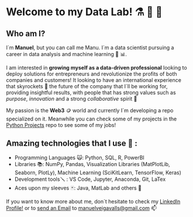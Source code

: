 # Welcome to my Data Lab! ⚗️ 🧪 💾

## Who am I?

I´m **Manuel**, but you can call me Manu. I´m a data scientist pursuing a career in data analysis and machine learning 🧠 📊. 

I am interested in **growing myself as a data-driven professional** looking to deploy solutions for entrepreneurs and revolutionize the profits of both companies and customers! It looking to have an international experience that skyrockets 🚀 the future of the company that I´ll be working for, providing insightful results, with people that has strong values such as *purpose*, *innovation* and a strong *collaborative* spirit 🤝

My passion is the **Web3** 🪙 world and currently I´m developing a repo specialized on it. Meanwhile you can check some of my projects in the [Python Projects](https://github.com/Seniorveiga/Python_Projects) repo to see some of my jobs! 

## Amazing technologies that I use 🐍 :

- Programming Languages 🙀: Python, SQL, R, PowerBI
- Libraries 📚: NumPy, Pandas, Visualization Libraries (MatPlotLib, Seaborn, PlotLy), Machine Learning (SciKitLearn, TensorFlow, Keras)
- Development tools🪛 : VS Code, Jupyter, Anaconda, Git, LaTex 
- Aces upon my sleeves 🃏: Java, MatLab and others 🌚

<!--
## Some of my Passions 😍

- Amazed about psychology and personal development!
- Gym is pure medicine 🏋️‍♂️
- Economy is not only money, is justice! ⚖️
- Travelling is a new gate to our souls 🌠
-->

If you want to know more about me, don´t hesitate to check my [LinkedIn Profile!](https://www.linkedin.com/in/manuel-miguel-veiga-valls-data-analyst-crypto/) or to [send an Email](manuelveigavalls@gmail.com) to manuelveigavalls@gmail.com 📫


<!--
**Seniorveiga/Seniorveiga** is a ✨ _special_ ✨ repository because its `README.md` (this file) appears on your GitHub profile.

Here are some ideas to get you started:

- 🔭 I’m currently working on ...
- 🌱 I’m currently learning ...
- 👯 I’m looking to collaborate on ...
- 🤔 I’m looking for help with ...
- 💬 Ask me about ...
- 📫 How to reach me: ...
- 😄 Pronouns: ...
- ⚡ Fun fact: ...
-->
